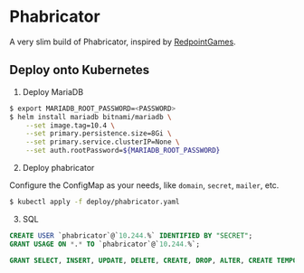# Phabricator

A very slim build of Phabricator, inspired by [RedpointGames](https://github.com/RedpointGames/phabricator). 


## Deploy onto Kubernetes

1. Deploy MariaDB

```sh
$ export MARIADB_ROOT_PASSWORD=<PASSWORD>
$ helm install mariadb bitnami/mariadb \
    --set image.tag=10.4 \
    --set primary.persistence.size=8Gi \
    --set primary.service.clusterIP=None \
    --set auth.rootPassword=${MARIADB_ROOT_PASSWORD}
```

2. Deploy phabricator

Configure the ConfigMap as your needs, like `domain`, `secret`, `mailer`, etc.

```sh
$ kubectl apply -f deploy/phabricator.yaml
```

3. SQL

```sql
CREATE USER `phabricator`@`10.244.%` IDENTIFIED BY "SECRET";
GRANT USAGE ON *.* TO `phabricator`@`10.244.%`;

GRANT SELECT, INSERT, UPDATE, DELETE, CREATE, DROP, ALTER, CREATE TEMPORARY TABLES ON `phabricator\_%`.* TO `phabricator`@`10.244.%`;
```
